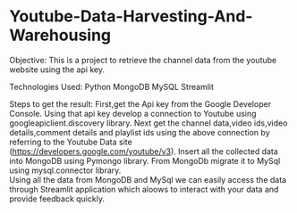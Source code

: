 # Youtube-Data-Harvesting-And-Warehousing
Objective:
This is a project to retrieve the channel data from the youtube website using the api key.	

Technologies Used:
Python
MongoDB
MySQL
Streamlit

Steps to get the result:
First,get the Api key from the Google Developer Console.
Using that api key develop a connection to Youtube using googleapiclient.discovery library.
Next get the channel data,video ids,video details,comment details and playlist ids using the above connection by referring to the Youtube Data site (https://developers.google.com/youtube/v3).
Insert all the collected data into MongoDB using Pymongo library.
From MongoDb migrate it to MySql using mysql.connector library.                                                                                               
Using all the data from MongoDB and MySql we can easily access the data through Streamlit application which aloows to interact with your data and provide feedback quickly.


